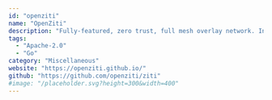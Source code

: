 ```yaml
---
id: "openziti"
name: "OpenZiti"
description: "Fully-featured, zero trust, full mesh overlay network. Includes a 2FA support out of the box, clients for all major desktop/mobile OS'es."
tags:
  - "Apache-2.0"
  - "Go"
category: "Miscellaneous"
website: "https://openziti.github.io/"
github: "https://github.com/openziti/ziti"
#image: "/placeholder.svg?height=300&width=400"
---
```


